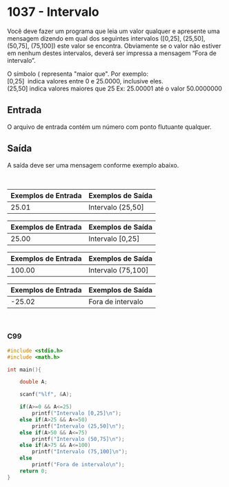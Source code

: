 1037 - Intervalo
================

Você deve fazer um programa que leia um valor qualquer e apresente uma mensagem dizendo em qual dos seguintes intervalos ([0,25], (25,50], (50,75], (75,100]) este valor se encontra. Obviamente se o valor não estiver em nenhum destes intervalos, deverá ser impressa a mensagem “Fora de intervalo”.

O símbolo ( representa "maior que". Por exemplo:  
[0,25]  indica valores entre 0 e 25.0000, inclusive eles.  
(25,50] indica valores maiores que 25 Ex: 25.00001 até o valor 50.0000000

Entrada
-------

O arquivo de entrada contém um número com ponto flutuante qualquer.

Saída
-----

A saída deve ser uma mensagem conforme exemplo abaixo.

&nbsp;

| Exemplos de Entrada | Exemplos de Saída |
|---------------------|-------------------|
| 25.01               | Intervalo (25,50] |

| Exemplos de Entrada | Exemplos de Saída |
|---------------------|-------------------|
| 25.00               | Intervalo [0,25]  |

| Exemplos de Entrada | Exemplos de Saída  |
|---------------------|--------------------|
| 100.00              | Intervalo (75,100] |

| Exemplos de Entrada | Exemplos de Saída |
|---------------------|-------------------|
| -25.02              | Fora de intervalo |

&nbsp;

### C99

```c
#include <stdio.h>
#include <math.h>

int main(){

    double A;

    scanf("%lf", &A);

    if(A>=0 && A<=25)
        printf("Intervalo [0,25]\n");
    else if(A>25 && A<=50)
        printf("Intervalo (25,50]\n");
    else if(A>50 && A<=75)
        printf("Intervalo (50,75]\n");
    else if(A>75 && A<=100)
        printf("Intervalo (75,100]\n");
    else
        printf("Fora de intervalo\n");
    return 0;
}
```
